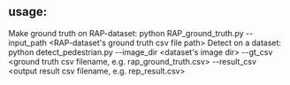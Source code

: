 ## usage:
Make ground truth on RAP-dataset: python RAP_ground_truth.py --input_path <RAP-dataset's ground truth csv file path>
Detect on a dataset: python detect_pedestrian.py --image_dir <dataset's image dir>  --gt_csv <ground truth csv filename, e.g. rap_ground_truth.csv>  --result_csv <output result csv filename, e.g. rep_result.csv>
